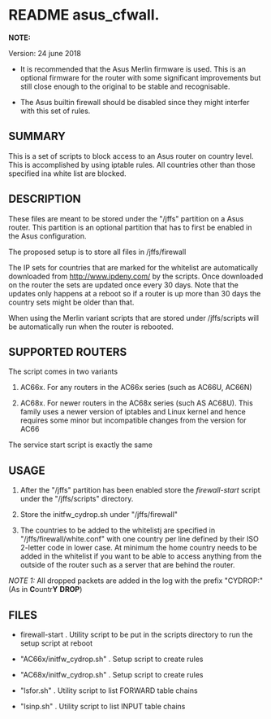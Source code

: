 # README asus_cfwall. 
**NOTE:**

Version: 24 june 2018

* It is recommended that the Asus Merlin firmware is used. This is an optional firmware for the router with some significant improvements but still close enough to the original to be stable and recognisable.

* The Asus builtin firewall should be disabled since they might interfer with this set of rules.

## SUMMARY

This is a set of scripts to block access to an Asus router on country level. This is accomplished by using iptable rules. All countries other than those specified ina  white list are blocked.


## DESCRIPTION

These files are meant to be stored under the "/jffs" partition on a Asus router. This partition is an optional partition that has to first be enabled in the Asus configuration.

The proposed setup is to store all files in /jffs/firewall

The IP sets for countries that are marked for the whitelist are automatically downloaded from http://www.ipdeny.com/ by the scripts. Once downloaded on the router the sets are updated once every 30 days. Note that the updates only happens at a reboot so if a router is up more than 30 days the country sets might be older than that.

When using the Merlin variant scripts that are stored under /jffs/scripts will be automatically run when the router is rebooted.

## SUPPORTED ROUTERS

The script comes in two variants

1. AC66x. For any routers in the AC66x series (such as AC66U, AC66N)

2. AC68x. For newer routers in the AC68x series (such AS AC68U). This family uses a newer version of iptables and Linux kernel and hence requires some minor but incompatible changes from the version for AC66

The service start script is exactly the same

## USAGE

1. After the "/jffs" partition has been enabled store the *firewall-start* script under the "/jffs/scripts" directory.

2. Store the initfw_cydrop.sh under "/jffs/firewall"

3. The countries to be added to the whitelistj are specified in "/jffs/firewall/white.conf" with one country per line defined by their ISO 2-letter code in lower case. At minimum the home country needs to be added in the whitelist if you want to be able to access anything from the outside of the router such as a server that are behind the router.

*NOTE 1:* All dropped packets are added in the log with the prefix "CYDROP:" (As in **C**ountr**Y** **DROP**)

## FILES

* firewall-start . Utility script to be put in the scripts directory to run the setup script at reboot

* "AC66x/initfw_cydrop.sh"  . Setup script to create rules

* "AC68x/initfw_cydrop.sh"  . Setup script to create rules

* "lsfor.sh" . Utility script to list FORWARD table chains

* "lsinp.sh" . Utility script to list INPUT table chains

